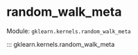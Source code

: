 # random_walk_meta

Module: `gklearn.kernels.random_walk_meta`

::: gklearn.kernels.random_walk_meta
